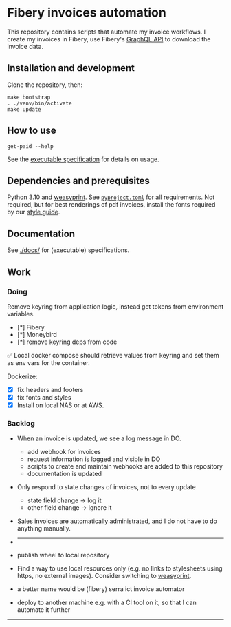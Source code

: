 # Fibery invoices automation

This repository contains scripts that automate my invoice workflows.
I create my invoices in Fibery, use Fibery's [GraphQL API] to download the invoice data.

## Installation and development

Clone the repository, then:

```shell
make bootstrap
. ./venv/bin/activate
make update
```

## How to use

```shell
get-paid --help
```

See the [executable specification](./docs/functionality.rst) for details on usage.

## Dependencies and prerequisites

Python 3.10 and [weasyprint].
See [`pyproject.toml`](pyproject.toml) for all requirements.
Not required, but for best renderings of pdf invoices, install the fonts required by our [style guide].

## Documentation

See [./docs/](./docs) for (executable) specifications.

## Work

### Doing

Remove keyring from application logic, instead get tokens from environment variables.

* [*] Fibery
* [*] Moneybird
* [*] remove keyring deps from code

✅ Local docker compose should retrieve values from keyring and set them as env vars for the container.

Dockerize:

* [x] fix headers and footers
* [x] fix fonts and styles
* [x] Install on local NAS or at AWS.

### Backlog

* When an invoice is updated, we see a log message in DO.
  * add webhook for invoices
  * request information is logged and visible in DO
  * scripts to create and maintain webhooks are added to this repository
  * documentation  is updated
* Only respond to state changes of invoices, not to every update
  * state field change -> log it
  * other field change -> ignore it
* Sales invoices are automatically administrated, and I do not have to do anything manually.
* ---
* publish wheel to local repository

* Find a way to use local resources only (e.g. no links to stylesheets using https, no external images).
  Consider switching to [weasyprint].
* a better name would be (fibery) serra ict invoice automator
* deploy to another machine e.g. with a CI tool on it, so that I can automate it further

---

[GraphQL API]: https://api.fibery.io/graphql.html#graphql-api-overview
[weasyprint]: https://doc.courtbouillon.org/weasyprint/stable/api_reference.html#python-api
[style guide]: https://www.serraict.com/learn/2015/10/19/style-guide